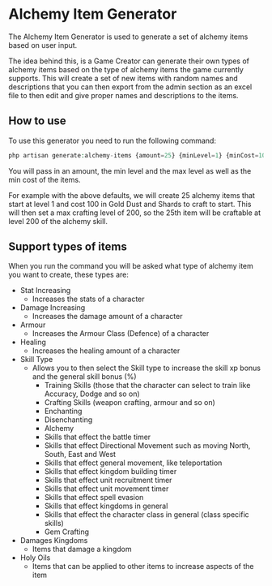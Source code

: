 # Alchemy Item Generator

The Alchemy Item Generator is used to generate a set of alchemy items based on user input.

The idea behind this, is a Game Creator can generate their own types of alchemy items based on the type of
alchemy items the game currently supports. This will create a set of new items with random names and descriptions that you
can then export from the admin section as an excel file to then edit and give proper names and descriptions to the items.

## How to use

To use this generator you need to run the following command:

```php
php artisan generate:alchemy-items {amount=25} {minLevel=1} {minCost=100}
```

You will pass in an amount, the min level  and the max level as well as the min cost of the items.

For example with the above defaults, we will create 25 alchemy items that start at level 1 and cost 100 in Gold Dust and Shards
to craft to start. This will then set a max crafting level of 200, so the 25th item will be craftable at level 200 of the alchemy skill.

## Support types of items

When you run the command you will be asked what type of alchemy item you want to create, these types are:

- Stat Increasing
  - Increases the stats of a character
- Damage Increasing
  - Increases the damage amount of a character
- Armour
  - Increases the Armour Class (Defence) of a character
- Healing
  - Increases the healing amount of a character
- Skill Type
  - Allows you to then select the Skill type to increase the skill xp bonus and the general skill bonus (%)
    - Training Skills (those that the character can select to train like Accuracy, Dodge and so on)
    - Crafting Skills (weapon crafting, armour and so on)
    - Enchanting
    - Disenchanting
    - Alchemy
    - Skills that effect the battle timer
    - Skills that effect Directional Movement such as moving North, South, East and West
    - Skills that effect general movement, like teleportation
    - Skills that effect kingdom building timer
    - Skills that effect unit recruitment timer
    - Skills that effect unit movement timer
    - Skills that effect spell evasion
    - Skills that effect kingdoms in general
    - Skills that effect the character class in general (class specific skills)
    - Gem Crafting
- Damages Kingdoms
  - Items that damage a kingdom
- Holy Oils
  - Items that can be applied to other items to increase aspects of the item


